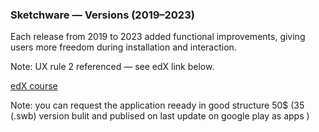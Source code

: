 <html lang="en">
<head>
<meta charset="utf-8"/>
<meta name="viewport" content="width=device-width,initial-scale=1"/>

</head>
<body>
  <div class="box">
    <h3>Sketchware — Versions (2019–2023)</h3>
    <p class="meta">Each release from 2019 to 2023 added functional improvements, giving users more freedom during installation and interaction.</p>
    <p><span class="ver">Note:</span> UX rule 2 referenced — see edX link below.</p>
    <p><a href="https://profile.edx.org/u/Albreem" aria-label="edX link">edX course</a></p>
    <p><span class="ver">Note:</span>  you can request the application reeady in good structure 50$ 
      (35 (.swb) version bulit and publised on last update on google play as apps )
    </p>
    
  </div>
</body>
</html>
